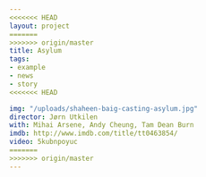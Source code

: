 ```yaml
---
<<<<<<< HEAD
layout: project
=======
>>>>>>> origin/master
title: Asylum
tags:
- example
- news
- story
<<<<<<< HEAD

img: "/uploads/shaheen-baig-casting-asylum.jpg"
director: Jørn Utkilen
with: Mihai Arsene, Andy Cheung, Tam Dean Burn
imdb: http://www.imdb.com/title/tt0463854/
video: 5kubnpoyuc
=======
>>>>>>> origin/master
---
```


